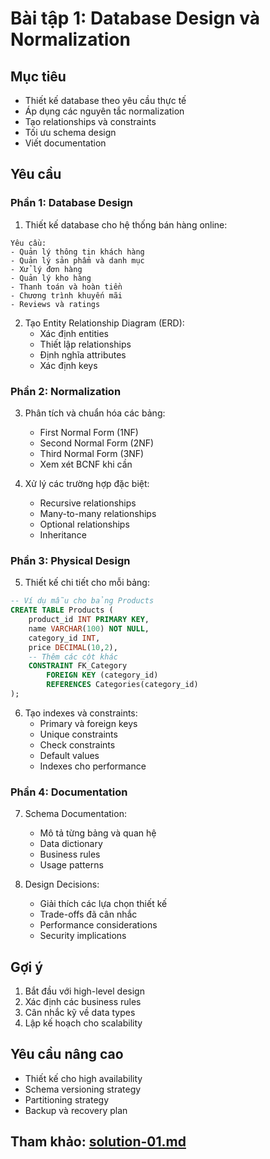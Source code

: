 # Bài tập 1: Database Design và Normalization

## Mục tiêu

- Thiết kế database theo yêu cầu thực tế
- Áp dụng các nguyên tắc normalization
- Tạo relationships và constraints
- Tối ưu schema design
- Viết documentation

## Yêu cầu

### Phần 1: Database Design

1. Thiết kế database cho hệ thống bán hàng online:

```
Yêu cầu:
- Quản lý thông tin khách hàng
- Quản lý sản phẩm và danh mục
- Xử lý đơn hàng
- Quản lý kho hàng
- Thanh toán và hoàn tiền
- Chương trình khuyến mãi
- Reviews và ratings
```

2. Tạo Entity Relationship Diagram (ERD):
   - Xác định entities
   - Thiết lập relationships
   - Định nghĩa attributes
   - Xác định keys

### Phần 2: Normalization

3. Phân tích và chuẩn hóa các bảng:
   - First Normal Form (1NF)
   - Second Normal Form (2NF)
   - Third Normal Form (3NF)
   - Xem xét BCNF khi cần

4. Xử lý các trường hợp đặc biệt:
   - Recursive relationships
   - Many-to-many relationships
   - Optional relationships
   - Inheritance

### Phần 3: Physical Design

5. Thiết kế chi tiết cho mỗi bảng:

```sql
-- Ví dụ mẫu cho bảng Products
CREATE TABLE Products (
    product_id INT PRIMARY KEY,
    name VARCHAR(100) NOT NULL,
    category_id INT,
    price DECIMAL(10,2),
    -- Thêm các cột khác
    CONSTRAINT FK_Category
        FOREIGN KEY (category_id)
        REFERENCES Categories(category_id)
);
```

6. Tạo indexes và constraints:
   - Primary và foreign keys
   - Unique constraints
   - Check constraints
   - Default values
   - Indexes cho performance

### Phần 4: Documentation

7. Schema Documentation:
   - Mô tả từng bảng và quan hệ
   - Data dictionary
   - Business rules
   - Usage patterns

8. Design Decisions:
   - Giải thích các lựa chọn thiết kế
   - Trade-offs đã cân nhắc
   - Performance considerations
   - Security implications

## Gợi ý

1. Bắt đầu với high-level design
2. Xác định các business rules
3. Cân nhắc kỹ về data types
4. Lập kế hoạch cho scalability

## Yêu cầu nâng cao

- Thiết kế cho high availability
- Schema versioning strategy
- Partitioning strategy
- Backup và recovery plan

## Tham khảo: [solution-01.md](solution-01.md)
